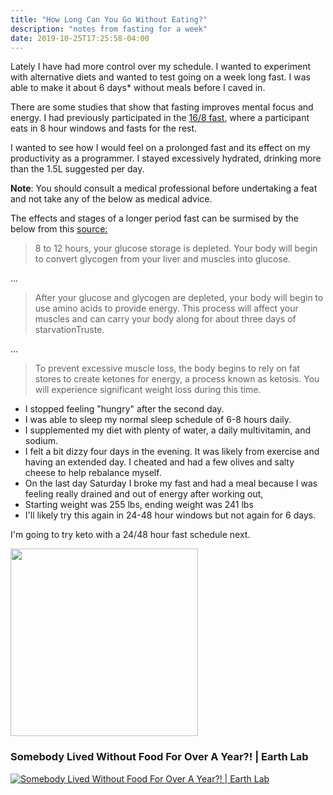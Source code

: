 ```yaml
---
title: "How Long Can You Go Without Eating?"
description: "notes from fasting for a week"
date: 2019-10-25T17:25:58-04:00
---
```


Lately I have had more control over my schedule. I wanted to experiment with alternative diets and wanted to test going on a week long fast. I was able to make it about 6 days* without meals before I caved in.

There are some studies that show that fasting improves mental focus and energy. I had previously participated in the [16/8 fast](https://www.healthline.com/nutrition/16-8-intermittent-fasting), where a participant eats in 8 hour windows and fasts for the rest. 

I wanted to see how I would feel on a prolonged fast and its effect on my productivity as a programmer. I stayed excessively hydrated, drinking more than the 1.5L suggested per day.

**Note**: You should consult a medical professional before undertaking a feat and not take any of the below as medical advice.

The effects and stages of a longer period fast can be surmised by the below from this [source:](https://www.healthline.com/health/food-nutrition/how-long-can-you-live-without-food#bodily-response)
> 8 to 12 hours, your glucose storage is depleted. Your body will begin to convert glycogen from your liver and muscles into glucose. 

...
> After your glucose and glycogen are depleted, your body will begin to use amino acids to provide energy. This process will affect your muscles and can carry your body along for about three days of starvationTruste.

... 

> To prevent excessive muscle loss, the body begins to rely on fat stores to create ketones for energy, a process known as ketosis. You will experience significant weight loss during this time. 


- I stopped feeling "hungry" after the second day.
- I was able to sleep my normal sleep schedule of 6-8 hours daily.
- I supplemented my diet with plenty of water, a daily multivitamin, and sodium. 
- I felt a bit dizzy four days in the evening.  It was likely from exercise and having an extended day. I cheated and had a few olives and salty cheese to help rebalance myself.
- On the last day Saturday I broke my fast and had a meal because I was feeling really drained and out of energy after working out,
- Starting weight was 255 lbs, ending weight was 241 lbs
- I'll likely try this again in 24-48 hour windows but not again for 6 days.

I'm going to try keto with a 24/48 hour fast schedule next.


<img src="https://lh3.googleusercontent.com/FMW7glqv5ybOPZD7Fn9-atQjJkQk1XOa3iNvIVXxAxugCiLJqK5nRcyiot6iVyUyRgnyLRIQ2Dl5QUp_LrWrIWF8otgrNwKwnGSmreMlC3v669281BXTL2LHsamC7uhduLu8_gKTD48Qq7ZQ81y8A54S4j5PV0CNKE6CuhE2bVo9k-keO_EOmR5uwrwpdQtvvYm6GzSwC3k7nX1TdsyRGBbnPBOBpV0MBsEMVKq30TwNfB4sIM2ZQ_xrC8vwy_VP5ewL9GYJYXKHjlriT1HMvlQ5q8oTlv0RnYt8lkkldGiaw-SJM9wYz5XL0UImcSs-uZ7POt9_Fn9xzlHCflmIzXaW4VeT3AhIZvaol1FcCZtwnc-Cvb5x_3cvb8UiVAdc7vlSCOeMVdXcfLIw6w5far0bc1m2eR4ikUYPFLPdDyY0-RcwOUSb61ocVL-AuPXGp_fLEtDDgTIWRx_K6_ogmeB2kT6h5bLB8MRbsEm9INPD2gL7EhzpYQv2UOMM0LZWwdhuafMNfj3baRSA4O8whFxhQxFyy1cawV0-k93Jh-Rb59Z3qWT0bxaW0PZQE2e-5wWQNSdTUZ2tfdbBAoGR3CQJlgwYMpUrd92WTSy_SfB36iHPt1q0OEsICVepukdFvsf1V3JlOqIZ3uOmZgpNaTQk7CF3lODpUH5l-rNEDtnBQrxzlsRsHIryqM37HvIgfgjDEthFE-3NewhjWd0KN0kAjXyeq3aHrI5AtUvPPMpvLkE91A=w602-h1234-no
" height="300">
### Somebody Lived Without Food For Over A Year?! | Earth Lab
[![Somebody Lived Without Food For Over A Year?! | Earth Lab](http://img.youtube.com/vi/F9JymRFLIy0/0.jpg)](https://www.youtube.com/watch?v=F9JymRFLIy0 "Somebody Lived Without Food For Over A Year?! | Earth Lab")
